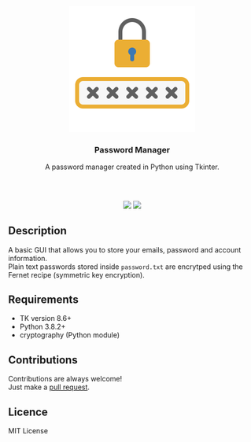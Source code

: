 <p align="center">
<img src="src/images/lock.png" width="256" height="256"/><br/>
<h3 align="center">Password Manager</h3>
<p align="center">A password manager created in Python using Tkinter.</p>
<h2></h2>
</p>
<br />

<p align="center">
<a href="../../issues"><img src="https://img.shields.io/github/issues/aminbeigi/Password-Manager.svg?style=flat-square" /></a>
<a href="../../pulls"><img src="https://img.shields.io/github/issues-pr/aminbeigi/Password-Manager.svg?style=flat-square" /></a> 
</p>

## Description
A basic GUI that allows you to store your emails, password and account information.  
Plain text passwords stored inside `password.txt` are encrytped using the Fernet recipe (symmetric key encryption).

## Requirements
* TK version 8.6+
* Python 3.8.2+
* cryptography (Python module)
## Contributions
Contributions are always welcome!  
Just make a [pull request](../../pulls).
## Licence
MIT License
